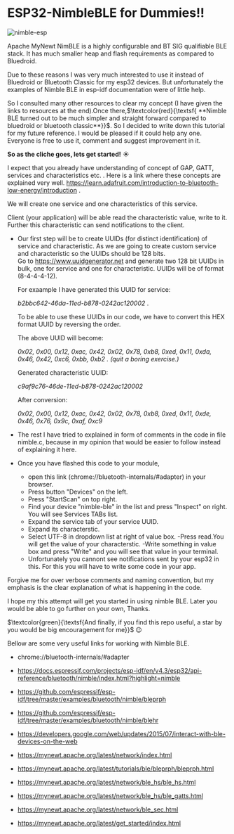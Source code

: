 

# ESP32-NimbleBLE for Dummies!!
![nimble-esp](https://user-images.githubusercontent.com/13729574/200117670-21afcf63-758c-4038-8ccc-cb54e4df8b42.jpg)

Apache MyNewt NimBLE is a highly configurable and BT SIG qualifiable BLE stack. It has much smaller heap and flash requirements as compared to Bluedroid.

Due to these reasons I was very much interested to use it instead of Bluedroid or Bluetooth Classic for my esp32 devices. But unfortunately the examples of Nimble BLE in esp-idf documentation were of little help.

 So I consulted many other resources to clear my concept (I have given the links to resources at the end).Once there,$\textcolor{red}{\textsf{  **Nimble BLE turned out to be much simpler and straight forward compared to bluedroid or bluetooth classic**}}$. So I decided to write down this tutorial for my future reference. I would be pleased if it could help any one. Everyone is free to use it, comment and suggest improvement in it.


**So as the cliche goes, lets get started!**  :sunny:



I expect that you already have understanding of concept of GAP, GATT, services and characteristics etc. . Here is a link where these concepts are explained very well. https://learn.adafruit.com/introduction-to-bluetooth-low-energy/introduction .


 We will create one service and one characteristics of this service. 

Client (your application) will be able read the characteristic value, write to it. Further this characteristic can send notifications to the client. 

- Our first step will be to create UUIDs (for distinct identification) of service and characteristic. As we are going to create custom service and characteristic so the UUIDs should be 128 bits.  
Go to https://www.uuidgenerator.net and generate two 128 bit UUIDs in bulk, one  for service and one for characteristic. UUIDs will be of format (8-4-4-4-12).

    For exaample I have generated this UUID for service:  

    *b2bbc642-46da-11ed-b878-0242ac120002* .

    To be able to use these UUIDs in our code, we have to convert this HEX format UUID  by reversing the order. 

    The above UUID will become:

    *0x02, 0x00, 0x12, 0xac, 0x42, 0x02, 0x78, 0xb8, 0xed, 0x11, 0xda, 0x46, 0x42, 0xc6, 0xbb, 0xb2 . (quit a boring exercise.)*

     Generated characteristic UUID: 

    *c9af9c76-46de-11ed-b878-0242ac120002*

    After conversion:

    *0x02, 0x00, 0x12, 0xac, 0x42, 0x02, 0x78, 0xb8, 0xed, 0x11, 0xde, 0x46, 0x76, 0x9c, 0xaf, 0xc9*


- The rest I have tried to explained in form of comments in the code in file nimble.c, because in my opinion that would be easier to follow instead of explaining it here.

- Once you have flashed this code to your module,   
    - open this link (chrome://bluetooth-internals/#adapter) in your browser.
    - Press  button "Devices" on the left.
    - Press "StartScan" on top right.
    - Find your device "nimble-ble" in the list and press "Inspect" on right. You will see Services TABs list.
    - Expand the service tab of your service UUID.
    - Expand its characterstic.
    - Select UTF-8 in dropdown list at right of value box.
    -Press read.You will get the value of your characterstic.
    -Write something in value box and press "Write" and you will see that value in your terminal. 
    - Unfortunately you cannont see notifications sent by your esp32 in this. For this you will have to write some code in your app.



Forgive me for over verbose comments and naming convention, but my emphasis is the clear explanation of what is happening in the code.

I hope my this attempt will get you started in using nimble BLE. Later you would be able to go further on your own, Thanks.


$\textcolor{green}{\textsf{And finally, if you find this repo useful, a star by you would be big encouragement for me}}$  :wink: 

Bellow are some very useful links for working with Nimble BLE.

+ chrome://bluetooth-internals/#adapter 

+ https://docs.espressif.com/projects/esp-idf/en/v4.3/esp32/api-reference/bluetooth/nimble/index.html?highlight=nimble

+ https://github.com/espressif/esp-idf/tree/master/examples/bluetooth/nimble/bleprph

+ https://github.com/espressif/esp-idf/tree/master/examples/bluetooth/nimble/blehr

+ https://developers.google.com/web/updates/2015/07/interact-with-ble-devices-on-the-web 

+ https://mynewt.apache.org/latest/network/index.html 

+ https://mynewt.apache.org/latest/tutorials/ble/bleprph/bleprph.html 

+ https://mynewt.apache.org/latest/network/ble_hs/ble_hs.html 

+ https://mynewt.apache.org/latest/network/ble_hs/ble_gatts.html 

+ https://mynewt.apache.org/latest/network/ble_sec.html 

+ https://mynewt.apache.org/latest/get_started/index.html 


